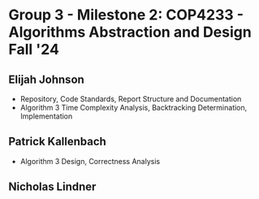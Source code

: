 # Group 3 - Milestone 2: COP4233 - Algorithms Abstraction and Design Fall '24

## Elijah Johnson
- Repository, Code Standards, Report Structure and Documentation
- Algorithm 3 Time Complexity Analysis, Backtracking Determination, Implementation

## Patrick Kallenbach
- Algorithm 3 Design, Correctness Analysis

## Nicholas Lindner
